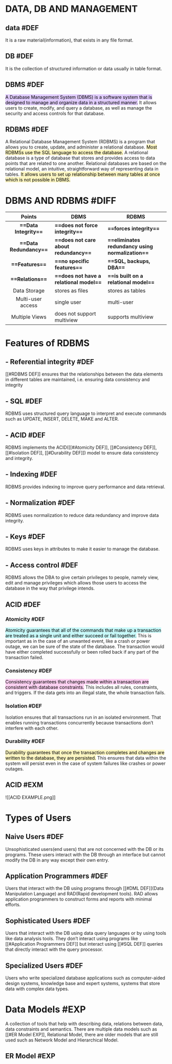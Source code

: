 # DATA, DB AND MANAGEMENT 
## data #DEF
It is a raw material(information), that exists in any file format.
## DB #DEF 
It is the collection of structured information or data usually in table format.
## DBMS #DEF 
<mark style="background: #D2B3FFA6;">A Database Management System (DBMS) is a software system that is designed to manage and organize data in a structured manner.</mark> It allows users to create, modify, and query a database, as well as manage the security and access controls for that database.
## RDBMS #DEF 
A Relational Database Management System (RDBMS) is a program that allows you to create, update, and administer a relational database. <mark style="background: #FFF3A3A6;">Most RDBMSs use the SQL language to access the database.</mark> A relational database is a type of database that stores and provides access to data points that are related to one another. Relational databases are based on the relational model, an intuitive, straightforward way of representing data in tables.
<mark style="background: #FFF3A3A6;">It allows users to set up relationship between many tables at once which is not possible in DBMS.</mark>

# DBMS AND RDBMS #DIFF 
|         Points          | DBMS                                     | RDBMS                                             |
| :---------------------: | ---------------------------------------- | ------------------------------------------------- |
| **==Data Integrity==**  | **==does not force integrity==**         | **==forces integrity==**                          |
| **==Data Redundancy==** | **==does not care about redundancy==**   | **==eliminates redundancy using normalization==** |
|    **==Features==**     | **==no specific features==**             | **==SQL, backups, DBA==**                         |
|    **==Relations==**    | **==does not have a relational model==** | **==is built on a relational model==**            |
|      Data Storage       | stores as files                          | stores as tables                                  |
|    Multi-user access    | single user                              | multi-user                                        |
|     Multiple Views      | does not support multiview               | supports multiview                                |

# Features of RDBMS 
## - Referential integrity #DEF 
[[#RDBMS DEF]] ensures that the relationships between the data elements in different tables are maintained, i.e. ensuring data consistency and integrity

## - SQL #DEF 
RDBMS uses structured query language to interpret and execute commands such as UPDATE, INSERT, DELETE, MAKE and ALTER.

## - ACID #DEF 
RDBMS implements the ACID([[#Atomicity DEF]], [[#Consistency DEF]], [[#Isolation DEF]], [[#Durability DEF]]) model to ensure data consistency and integrity.

## - Indexing #DEF 
RDBMS provides indexing to improve query performance and data retrieval.

## - Normalization #DEF 
RDBMS uses normalization to reduce data redundancy and improve data integrity.

## - Keys #DEF 
RDBMS uses keys in attributes to make it easier to manage the database.
## - Access control #DEF 
RDBMS allows the DBA to give certain privileges to people, namely view, edit and manage privileges which allows those users to access the database in the way that privilege intends. 


## ACID #DEF
### Atomicity #DEF 
<mark style="background: #ABF7F7A6;">Atomicity guarantees that all of the commands that make up a transaction are treated as a single unit and either succeed or fail together.</mark> This is important as in the case of an unwanted event, like a crash or power outage, we can be sure of the state of the database. The transaction would have either completed successfully or been rolled back if any part of the transaction failed.

### Consistency #DEF 
<mark style="background: #FFB8EBA6;">Consistency guarantees that changes made within a transaction are consistent with database constraints.</mark> This includes all rules, constraints, and triggers. If the data gets into an illegal state, the whole transaction fails.

### Isolation #DEF 
Isolation ensures that all transactions run in an isolated environment. That enables running transactions concurrently because transactions don’t interfere with each other.

### Durability #DEF 
<mark style="background: #FFF3A3A6;">Durability guarantees that once the transaction completes and changes are written to the database, they are persisted.</mark> This ensures that data within the system will persist even in the case of system failures like crashes or power outages.


## ACID #EXM 
![[ACID EXAMPLE.png]] 


# Types of Users 
## Naive Users #DEF 
Unsophisticated users(end users) that are not concerned with the DB or its programs. These users interact with the DB through an interface but cannot modify the DB in any way except their own entry.
## Application Programmers #DEF 
Users that interact with the DB using programs through [[#DML DEF]](Data Manipulation Language) and RAD(Rapid development tools). RAD allows application programmers to construct forms and reports with minimal efforts.
## Sophisticated Users #DEF 
Users that interact with the DB using data query languages or by using tools like data analysis tools. They don’t interact using programs like [[#Application Programmers DEF]] but interact using [[#SQL DEF]] queries that directly interact with the query processor.
## Specialized Users #DEF 
Users who write specialized database applications such as computer-aided design systems, knowledge base and expert systems, systems that store data with complex data types.

# Data Models #EXP
A collection of tools that help with describing data, relations between data, data constraints and semantics.
There are multiple data models such as [[#ER Model EXP]], Relational Model, there are older models that are still used such as Network Model and Hierarchical Model.

## ER Model #EXP 

